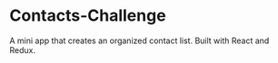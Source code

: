 # Contacts-Challenge
A mini app that creates an organized contact list. Built with React and Redux.
